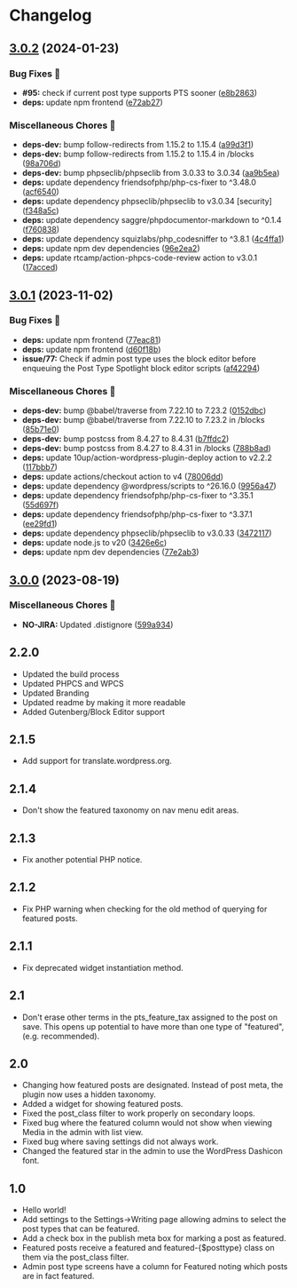 # Changelog #

## [3.0.2](https://github.com/linchpin/post-type-spotlight/compare/v3.0.1...v3.0.2) (2024-01-23)


### Bug Fixes 🐛

* **#95:** check if current post type supports PTS sooner ([e8b2863](https://github.com/linchpin/post-type-spotlight/commit/e8b2863cc4f5e8a94729d3cf760e38fc0417a001))
* **deps:** update npm frontend ([e72ab27](https://github.com/linchpin/post-type-spotlight/commit/e72ab270883e76d799c2b5684e7b3ca59885691a))


### Miscellaneous Chores 🧹

* **deps-dev:** bump follow-redirects from 1.15.2 to 1.15.4 ([a99d3f1](https://github.com/linchpin/post-type-spotlight/commit/a99d3f1115f8a142cedd4a603a214e51fd0842e1))
* **deps-dev:** bump follow-redirects from 1.15.2 to 1.15.4 in /blocks ([98a706d](https://github.com/linchpin/post-type-spotlight/commit/98a706d09135b24bec58a1c724dbfac41e6d686d))
* **deps-dev:** bump phpseclib/phpseclib from 3.0.33 to 3.0.34 ([aa9b5ea](https://github.com/linchpin/post-type-spotlight/commit/aa9b5ea032a16f3fa10c3990b95b44379f68d606))
* **deps:** update dependency friendsofphp/php-cs-fixer to ^3.48.0 ([acf6540](https://github.com/linchpin/post-type-spotlight/commit/acf6540d98b69bdf16c31650a88968fa0c8122e4))
* **deps:** update dependency phpseclib/phpseclib to v3.0.34 [security] ([f348a5c](https://github.com/linchpin/post-type-spotlight/commit/f348a5c6c3a73c3cf093d398e3233a6870660283))
* **deps:** update dependency saggre/phpdocumentor-markdown to ^0.1.4 ([f760838](https://github.com/linchpin/post-type-spotlight/commit/f760838293c7104108ba404b1f70fce70df08378))
* **deps:** update dependency squizlabs/php_codesniffer to ^3.8.1 ([4c4ffa1](https://github.com/linchpin/post-type-spotlight/commit/4c4ffa1c4a7e8981341b5ed481cd248f6b8e2442))
* **deps:** update npm dev dependencies ([96e2ea2](https://github.com/linchpin/post-type-spotlight/commit/96e2ea28de71fe3e01cbe74158daf8536ad42c5e))
* **deps:** update rtcamp/action-phpcs-code-review action to v3.0.1 ([17acced](https://github.com/linchpin/post-type-spotlight/commit/17accedf0af04197d0803e653bf035c413562205))

## [3.0.1](https://github.com/linchpin/post-type-spotlight/compare/v3.0.0...v3.0.1) (2023-11-02)


### Bug Fixes 🐛

* **deps:** update npm frontend ([77eac81](https://github.com/linchpin/post-type-spotlight/commit/77eac81ac17eaac6834b907c9ec63d46cf906a56))
* **deps:** update npm frontend ([d60f18b](https://github.com/linchpin/post-type-spotlight/commit/d60f18b7ecb7749bbf2e7b1cbd7f17e06e29d4cb))
* **issue/77:** Check if admin post type uses the block editor before enqueuing the Post Type Spotlight block editor scripts ([af42294](https://github.com/linchpin/post-type-spotlight/commit/af42294dc456b47d963f086c32dfa6f263305607))


### Miscellaneous Chores 🧹

* **deps-dev:** bump @babel/traverse from 7.22.10 to 7.23.2 ([0152dbc](https://github.com/linchpin/post-type-spotlight/commit/0152dbccc686f937d217df342d65b5869976a454))
* **deps-dev:** bump @babel/traverse from 7.22.10 to 7.23.2 in /blocks ([85b71e0](https://github.com/linchpin/post-type-spotlight/commit/85b71e0be5098e4c6845a4720ab5639071cfd9c2))
* **deps-dev:** bump postcss from 8.4.27 to 8.4.31 ([b7ffdc2](https://github.com/linchpin/post-type-spotlight/commit/b7ffdc2fe4e6cd8af40b48c14c998f2ca725c312))
* **deps-dev:** bump postcss from 8.4.27 to 8.4.31 in /blocks ([788b8ad](https://github.com/linchpin/post-type-spotlight/commit/788b8ad29a86941359815b73880353c52d39de9b))
* **deps:** update 10up/action-wordpress-plugin-deploy action to v2.2.2 ([117bbb7](https://github.com/linchpin/post-type-spotlight/commit/117bbb7401174d516ef2d77a4ab906ab110936ea))
* **deps:** update actions/checkout action to v4 ([78006dd](https://github.com/linchpin/post-type-spotlight/commit/78006dd566afbbb6d755fc8a2f491873820744a3))
* **deps:** update dependency @wordpress/scripts to ^26.16.0 ([9956a47](https://github.com/linchpin/post-type-spotlight/commit/9956a47e78f9d7071fa6ac6f8acaca60bfed5ad5))
* **deps:** update dependency friendsofphp/php-cs-fixer to ^3.35.1 ([55d697f](https://github.com/linchpin/post-type-spotlight/commit/55d697f87dda32346a987f10841b2b248307969a))
* **deps:** update dependency friendsofphp/php-cs-fixer to ^3.37.1 ([ee29fd1](https://github.com/linchpin/post-type-spotlight/commit/ee29fd17c53a504874c68461f88797e1cb1cad1f))
* **deps:** update dependency phpseclib/phpseclib to v3.0.33 ([3472117](https://github.com/linchpin/post-type-spotlight/commit/3472117683661df13896a0ef243e05cbf4e604d2))
* **deps:** update node.js to v20 ([3426e6c](https://github.com/linchpin/post-type-spotlight/commit/3426e6ceec6610815cf7840e0eabe5308b161e77))
* **deps:** update npm dev dependencies ([77e2ab3](https://github.com/linchpin/post-type-spotlight/commit/77e2ab384bc47d42dff0631d562e08eb6d765465))

## [3.0.0](https://github.com/linchpin/post-type-spotlight/compare/v3.0.0...v3.0.0) (2023-08-19)


### Miscellaneous Chores 🧹

* **NO-JIRA:** Updated .distignore ([599a934](https://github.com/linchpin/post-type-spotlight/commit/599a9343e3bb97d5cf0e765b18054a98ade4107d))

## 2.2.0 ##
* Updated the build process
* Updated PHPCS and WPCS
* Updated Branding
* Updated readme by making it more readable
* Added Gutenberg/Block Editor support

## 2.1.5 ##
* Add support for translate.wordpress.org.

## 2.1.4 ##
* Don't show the featured taxonomy on nav menu edit areas.

## 2.1.3 ##
* Fix another potential PHP notice.

## 2.1.2 ##
* Fix PHP warning when checking for the old method of querying for featured posts.

## 2.1.1 ##
* Fix deprecated widget instantiation method.

## 2.1 ##
* Don't erase other terms in the pts_feature_tax assigned to the post on save. This opens up potential to have more than one type of "featured", (e.g. recommended).

## 2.0 ##
* Changing how featured posts are designated. Instead of post meta, the plugin now uses a hidden taxonomy.
* Added a widget for showing featured posts.
* Fixed the post_class filter to work properly on secondary loops.
* Fixed bug where the featured column would not show when viewing Media in the admin with list view.
* Fixed bug where saving settings did not always work.
* Changed the featured star in the admin to use the WordPress Dashicon font.

## 1.0 ##
* Hello world!
* Add settings to the Settings->Writing page allowing admins to select the post types that can be featured.
* Add a check box in the publish meta box for marking a post as featured.
* Featured posts receive a featured and featured-{$posttype} class on them via the post_class filter.
* Admin post type screens have a column for Featured noting which posts are in fact featured.
